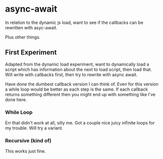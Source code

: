 async-await
===========

In relation to the dynamic js load, want to see if the callbacks can be rewritten with asyc-await.

Plus other things.


First Experiment
----------------

Adapted from the dynamic load experiment, want to dynamically load a script which has information about the next to load script, then load that.
Will write with callbacks first, then try to rewrite with async await.

Have done the dumbest callback version I can think of.
Even for this version a while loop would be better as each step is the same.
If each callback returns something different then you might end up with something like I've done here.

### While Loop
Err that didn't work at all, silly me. Got a couple nice juicy infinite loops for my trouble.
Will try a variant.

### Recursive (kind of)
This works just fine.
